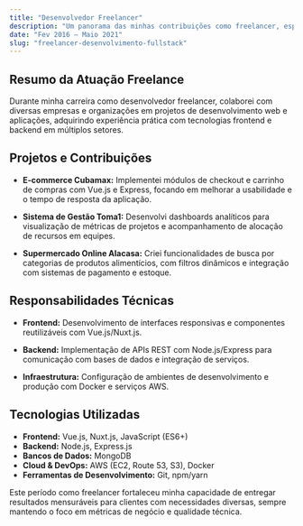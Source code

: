 ```yaml
---
title: "Desenvolvedor Freelancer"
description: "Um panorama das minhas contribuições como freelancer, especializando-me em desenvolvimento fullstack para criar soluções robustas e escaláveis."
date: "Fev 2016 — Maio 2021"
slug: "freelancer-desenvolvimento-fullstack"
---
```


## Resumo da Atuação Freelance

Durante minha carreira como desenvolvedor freelancer, colaborei com diversas empresas e organizações em projetos de desenvolvimento web e aplicações, adquirindo experiência prática com tecnologias frontend e backend em múltiplos setores.

## Projetos e Contribuições

- **E-commerce Cubamax:** Implementei módulos de checkout e carrinho de compras com Vue.js e Express, focando em melhorar a usabilidade e o tempo de resposta da aplicação.

- **Sistema de Gestão Toma1:** Desenvolvi dashboards analíticos para visualização de métricas de projetos e acompanhamento de alocação de recursos em equipes.

- **Supermercado Online Alacasa:** Criei funcionalidades de busca por categorias de produtos alimentícios, com filtros dinâmicos e integração com sistemas de pagamento e estoque.

## Responsabilidades Técnicas

- **Frontend:** Desenvolvimento de interfaces responsivas e componentes reutilizáveis com Vue.js/Nuxt.js.

- **Backend:** Implementação de APIs REST com Node.js/Express para comunicação com bases de dados e integração de serviços.

- **Infraestrutura:** Configuração de ambientes de desenvolvimento e produção com Docker e serviços AWS.

## Tecnologias Utilizadas

- **Frontend:** Vue.js, Nuxt.js, JavaScript (ES6+)
- **Backend:** Node.js, Express.js
- **Bancos de Dados:** MongoDB
- **Cloud & DevOps:** AWS (EC2, Route 53, S3), Docker
- **Ferramentas de Desenvolvimento:** Git, npm/yarn

Este período como freelancer fortaleceu minha capacidade de entregar resultados mensuráveis para clientes com necessidades diversas, sempre mantendo o foco em métricas de negócio e qualidade técnica.
